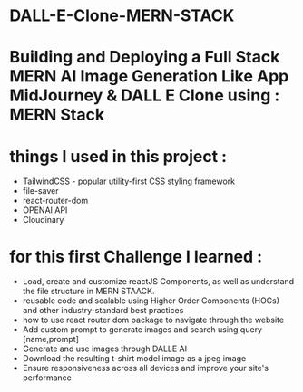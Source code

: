 # DALL-E-Clone-MERN-STACK
# Building and Deploying a Full Stack MERN AI Image Generation Like App MidJourney & DALL E Clone using : MERN Stack
# things I used in this project :
- TailwindCSS - popular utility-first CSS styling framework
- file-saver
- react-router-dom
- OPENAI API
- Cloudinary
  
 # for this first Challenge I learned :
 - Load, create and customize reactJS Components, as well as understand the file structure in MERN STAACK.
 - reusable code and scalable using Higher Order Components (HOCs) and other industry-standard best practices
 - how to use react router dom package to navigate through the website
 - Add custom prompt to generate images and search using query [name,prompt]
 - Generate and use images through DALLE AI
 - Download the resulting t-shirt model image as a jpeg image
 - Ensure responsiveness across all devices and improve your site's performance
